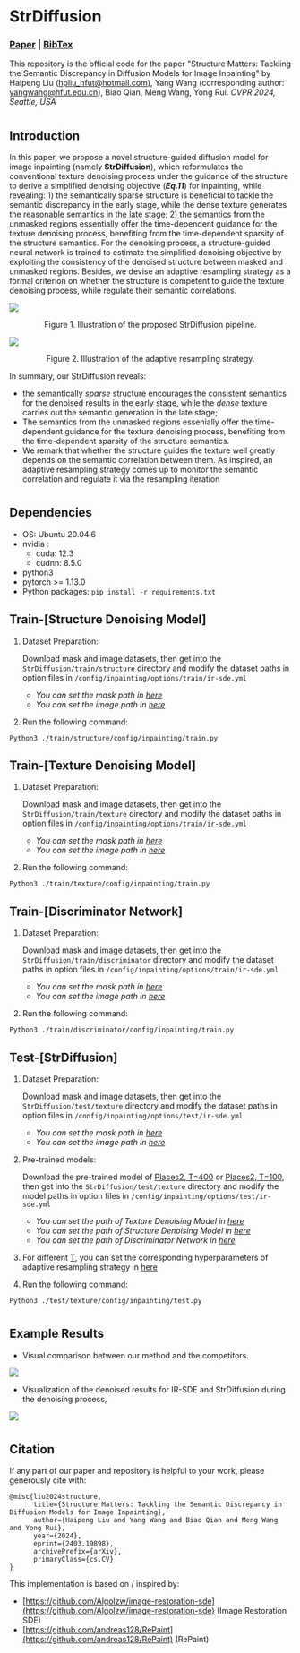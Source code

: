 # StrDiffusion

### [Paper](https://arxiv.org/abs/2403.19898) | [BibTex](https://github.com/htyjers/StrDiffusion?tab=readme-ov-file#citation)

This repository is the official code for the paper "Structure Matters: Tackling the Semantic Discrepancy in Diffusion Models for Image Inpainting" by Haipeng Liu (hpliu_hfut@hotmail.com), Yang Wang (corresponding author: yangwang@hfut.edu.cn), Biao Qian, Meng Wang, Yong Rui. *CVPR 2024, Seattle, USA*

#
## Introduction
In this paper, we propose a novel structure-guided diffusion model for image inpainting (namely **StrDiffusion**), which reformulates the conventional texture denoising process under the guidance of the structure to derive a simplified denoising objective (**_Eq.11_**) for inpainting, while revealing:  1) the semantically sparse structure is beneficial to tackle the semantic discrepancy in the early stage, while the dense texture generates the reasonable semantics in the late stage;  2) the semantics from the unmasked regions essentially offer the time-dependent guidance for the texture denoising process, benefiting from the time-dependent sparsity of the structure semantics. For the denoising process, a structure-guided neural network is trained to estimate the simplified denoising objective by exploiting the consistency of the denoised structure between masked and unmasked regions. Besides, we devise an adaptive resampling strategy as a formal criterion on whether the structure is competent to guide the texture denoising process, while regulate their semantic correlations. 


![](image/image3.png)
<p align="center">Figure 1. Illustration of the proposed StrDiffusion pipeline.</p>

![](image/image4.png)
<p align="center">Figure 2. Illustration of the adaptive resampling strategy.</p>

In summary, our StrDiffusion reveals: 
- the semantically _sparse_ structure encourages the consistent semantics for the denoised results in the early stage, while the _dense_ texture carries out the semantic generation in the late stage; 
- The semantics from the unmasked regions essenially offer the time-dependent guidance for the texture denoising process, benefiting from the time-dependent sparsity of the structure semantics.
- We remark that whether the structure guides the texture well greatly depends on the semantic correlation between them. As inspired, an adaptive resampling strategy comes up to monitor the semantic correlation and regulate it via the resampling iteration

  
#
## Dependencies

* OS: Ubuntu 20.04.6
* nvidia :
	- cuda: 12.3
	- cudnn: 8.5.0
* python3
* pytorch >= 1.13.0
* Python packages: `pip install -r requirements.txt`

## Train-[Structure Denoising Model]
1. Dataset Preparation:
   
   Download mask and image datasets, then get into the `StrDiffusion/train/structure` directory and modify the dataset paths in option files in `/config/inpainting/options/train/ir-sde.yml`
   * *You can set the mask path in [here](https://github.com/htyjers/StrDiffusion/blob/5749a214bb39754be165fa2bf76f96f13bc3e4a3/train/structure/config/inpainting/options/train/ir-sde.yml#L15)*
   * *You can set the image path in [here](https://github.com/htyjers/StrDiffusion/blob/5749a214bb39754be165fa2bf76f96f13bc3e4a3/train/structure/config/inpainting/options/train/ir-sde.yml#L22)*

2. Run the following command:
```
Python3 ./train/structure/config/inpainting/train.py
```

## Train-[Texture Denoising Model]
1. Dataset Preparation:
   
   Download mask and image datasets, then get into the `StrDiffusion/train/texture` directory and modify the dataset paths in option files in `/config/inpainting/options/train/ir-sde.yml`
   * *You can set the mask path in [here](https://github.com/htyjers/StrDiffusion/blob/5749a214bb39754be165fa2bf76f96f13bc3e4a3/train/texture/config/inpainting/options/train/ir-sde.yml#L15)*
   * *You can set the image path in [here](https://github.com/htyjers/StrDiffusion/blob/5749a214bb39754be165fa2bf76f96f13bc3e4a3/train/texture/config/inpainting/options/train/ir-sde.yml#L22)*

2. Run the following command:
```
Python3 ./train/texture/config/inpainting/train.py
```

## Train-[Discriminator Network]
1. Dataset Preparation:

   Download mask and image datasets, then get into the `StrDiffusion/train/discriminator` directory and modify the dataset paths in option files in `/config/inpainting/options/train/ir-sde.yml`
   * *You can set the mask path in [here](https://github.com/htyjers/StrDiffusion/blob/5749a214bb39754be165fa2bf76f96f13bc3e4a3/train/discriminator/config/inpainting/options/train/ir-sde.yml#L15)*
   * *You can set the image path in [here](https://github.com/htyjers/StrDiffusion/blob/5749a214bb39754be165fa2bf76f96f13bc3e4a3/train/discriminator/config/inpainting/options/train/ir-sde.yml#L22)*
     
2. Run the following command:
```
Python3 ./train/discriminator/config/inpainting/train.py
```

## Test-[StrDiffusion]
1. Dataset Preparation:

   Download mask and image datasets, then get into the `StrDiffusion/test/texture` directory and modify the dataset paths in option files in `/config/inpainting/options/test/ir-sde.yml`
   * *You can set the mask path in [here](https://github.com/htyjers/StrDiffusion/blob/5749a214bb39754be165fa2bf76f96f13bc3e4a3/test/texture/config/inpainting/options/test/ir-sde.yml#L15)*
   * *You can set the image path in [here](https://github.com/htyjers/StrDiffusion/blob/5749a214bb39754be165fa2bf76f96f13bc3e4a3/test/texture/config/inpainting/options/test/ir-sde.yml#L23)*
     
2. Pre-trained models:
   
   Download the pre-trained model of [Places2, T=400](https://pan.baidu.com/s/1vxZ57te6TratZwKsuUYV8Q?pwd=n8dr) or [Places2, T=100](https://pan.baidu.com/s/1tJIDNg1je6OBebViq-4wyA?pwd=pr8o), then get into the `StrDiffusion/test/texture` directory and modify the model paths in option files in `/config/inpainting/options/test/ir-sde.yml`
   * *You can set the path of Texture Denoising Model in [here](https://github.com/htyjers/StrDiffusion/blob/5749a214bb39754be165fa2bf76f96f13bc3e4a3/test/texture/config/inpainting/options/test/ir-sde.yml#L44)*
   * *You can set the path of Structure Denoising Model in [here](https://github.com/htyjers/StrDiffusion/blob/5749a214bb39754be165fa2bf76f96f13bc3e4a3/test/texture/config/inpainting/options/test/ir-sde.yml#L45)*
   * *You can set the path of Discriminator Network in [here](https://github.com/htyjers/StrDiffusion/blob/5749a214bb39754be165fa2bf76f96f13bc3e4a3/test/texture/config/inpainting/options/test/ir-sde.yml#L46)*
    
3. For different [T](https://github.com/htyjers/StrDiffusion/blob/5749a214bb39754be165fa2bf76f96f13bc3e4a3/test/texture/config/inpainting/options/test/ir-sde.yml#L10), you can set the corresponding hyperparameters of adaptive resampling strategy in [here](https://github.com/htyjers/StrDiffusion/blob/c0d4c37b7d61ed722c4f27c774ae558ec56d5166/test/texture/config/inpainting/utils/sde_utils.py#L295-L301)
   
4. Run the following command:
```
Python3 ./test/texture/config/inpainting/test.py
```


#
## Example Results

- Visual comparison between our method and the competitors.

![](image/image1.png)

- Visualization of the denoised results for IR-SDE and StrDiffusion during the denoising process,

![](image/image2.png)


#
## Citation

If any part of our paper and repository is helpful to your work, please generously cite with:

```
@misc{liu2024structure,
      title={Structure Matters: Tackling the Semantic Discrepancy in Diffusion Models for Image Inpainting}, 
      author={Haipeng Liu and Yang Wang and Biao Qian and Meng Wang and Yong Rui},
      year={2024},
      eprint={2403.19898},
      archivePrefix={arXiv},
      primaryClass={cs.CV}
}
```

This implementation is based on / inspired by:

* [https://github.com/Algolzw/image-restoration-sde](https://github.com/Algolzw/image-restoration-sde) (Image Restoration SDE)
* [https://github.com/andreas128/RePaint](https://github.com/andreas128/RePaint) (RePaint)
